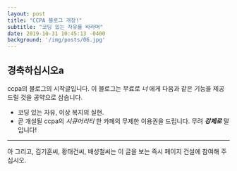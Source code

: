 ```yaml
---
layout: post
title: "CCPA 블로그 개장!"
subtitle: "코딩 있는 자유를 바라며"
date: 2019-10-31 10:45:13 -0400
background: '/img/posts/06.jpg'
---
```


## 경축하십시오a
ccpa의 블로그의 시작글입니다. 이 블로그는 무료로 *너* 에게 다음과 같은 기능을 제공드릴 것을 공약으로 삼습니다.
* 코딩 있는 자유, 이상 복지의 실현.
* 곧 개설될 ccpa의 *시큐어리티* 한 카페의 무제한 이용권을 드립니다. 무려 ***강제로*** 말입니다!

---
아 그리고, 김기훈씨, 황태건씨, 배성철씨는 이 글을 보는 즉시 페이지 건설에 참여해 주십시오.
